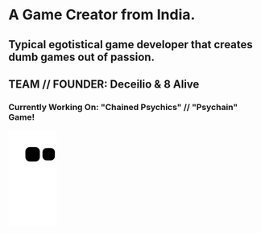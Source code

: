 
# A Game Creator from India. 
## Typical egotistical game developer that creates dumb games out of passion.
## TEAM // FOUNDER: Deceilio & 8 Alive
### Currently Working On: "Chained Psychics" // "Psychain" Game!


![Snake animation](https://github.com/AdnanxYousuf/AdnanxYousuf/blob/output/github-contribution-grid-snake.svg)
 

